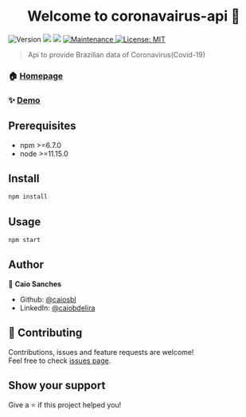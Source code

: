 <h1 align="center">Welcome to coronavairus-api 👋</h1>
<p>
  <img alt="Version" src="https://img.shields.io/badge/version-0.0.1-blue.svg?cacheSeconds=2592000" />
  <img src="https://img.shields.io/badge/npm-%3E%3D6.7.0-blue.svg" />
  <img src="https://img.shields.io/badge/node-%3E%3D11.15.0-blue.svg" />
  <a href="https://github.com/caiosbl/coronavairus-api/graphs/commit-activity" target="_blank">
    <img alt="Maintenance" src="https://img.shields.io/badge/Maintained%3F-yes-green.svg" />
  </a>
  <a href="#" target="_blank">
    <img alt="License: MIT" src="https://img.shields.io/github/license/caiosbl/coronavairus-api" />
  </a>
</p>

> Api to provide Brazilian data of Coronavirus(Covid-19)

### 🏠 [Homepage](https://github.com/caiosbl/coronavairus-api#readme)

### ✨ [Demo](https://coronavairus.herokuapp.com/)

## Prerequisites

- npm >=6.7.0
- node >=11.15.0

## Install

```sh
npm install
```

## Usage

```sh
npm start
```

## Author

👤 **Caio Sanches**

* Github: [@caiosbl](https://github.com/caiosbl)
* LinkedIn: [@caiobdelira](https://linkedin.com/in/caiobdelira)

## 🤝 Contributing

Contributions, issues and feature requests are welcome!<br />Feel free to check [issues page](https://github.com/caiosbl/coronavairus-api/issues). 

## Show your support

Give a ⭐️ if this project helped you!

